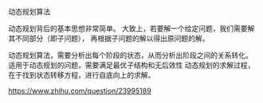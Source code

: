 动态规划算法

动态规划背后的基本思想非常简单。
大致上，若要解一个给定问题，我们需要解其不同部分（即子问题），
再根据子问题的解以得出原问题的解。

动态规划算法，需要分析出每个阶段的状态，从而分析出阶段之间的关系转化。
适用于动态规划的问题，需要满足最优子结构和无后效性
动态规划的求解过程，在于找到状态转移方程，进行自底向上的求解。

https://www.zhihu.com/question/23995189
